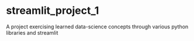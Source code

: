 # streamlit_project_1
A project exercising learned data-science concepts through various python libraries and streamlit
